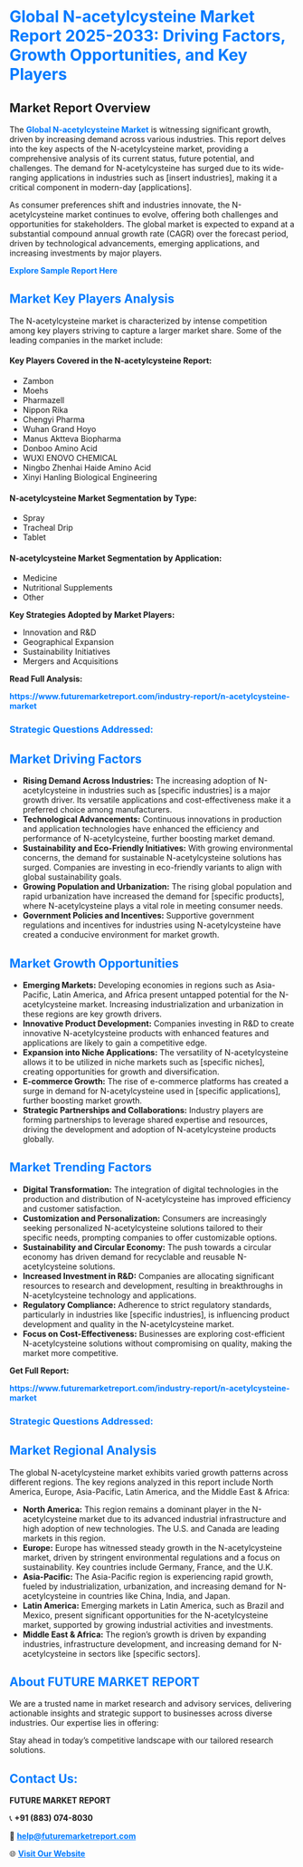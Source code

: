 <h1 style="color: #007BFF;">Global N-acetylcysteine Market Report 2025-2033: Driving Factors, Growth Opportunities, and Key Players</h1>

<section id="overview">
<h2>Market Report Overview</h2>
<p>The <a href="https://www.futuremarketreport.com/industry-report/n-acetylcysteine-market" style="color: #007BFF; text-decoration: none;"><strong>Global N-acetylcysteine Market</strong></a> is witnessing significant growth, driven by increasing demand across various industries. This report delves into the key aspects of the N-acetylcysteine market, providing a comprehensive analysis of its current status, future potential, and challenges. The demand for N-acetylcysteine has surged due to its wide-ranging applications in industries such as [insert industries], making it a critical component in modern-day [applications].</p>
<p>As consumer preferences shift and industries innovate, the N-acetylcysteine market continues to evolve, offering both challenges and opportunities for stakeholders. The global market is expected to expand at a substantial compound annual growth rate (CAGR) over the forecast period, driven by technological advancements, emerging applications, and increasing investments by major players.</p>
</section>

<section id="overview">
<p><a href="https://www.futuremarketreport.com/request-sample/reportId=56962" style="color: #007BFF; text-decoration: none;"><strong>Explore Sample Report Here</strong></a></p>
</section>

<section id="key-players">
<h2 style="color: #007BFF;">Market Key Players Analysis</h2>
<p>The N-acetylcysteine market is characterized by intense competition among key players striving to capture a larger market share. Some of the leading companies in the market include:</p>
<h4>Key Players Covered in the N-acetylcysteine Report:</h4>
<ul><li>Zambon</li><li>Moehs</li><li>Pharmazell</li><li>Nippon Rika</li><li>Chengyi Pharma</li><li>Wuhan Grand Hoyo</li><li>Manus Aktteva Biopharma</li><li>Donboo Amino Acid</li><li>WUXI ENOVO CHEMICAL</li><li>Ningbo Zhenhai Haide Amino Acid</li><li>Xinyi Hanling Biological Engineering</li></ul>
<h4>N-acetylcysteine Market Segmentation by Type:</h4>
<ul><li>Spray</li><li>Tracheal Drip</li><li>Tablet</li></ul>

<h4>N-acetylcysteine Market Segmentation by Application:</h4>
<ul><li>Medicine</li><li>Nutritional Supplements</li><li>Other</li></ul>
<p><strong>Key Strategies Adopted by Market Players:</strong></p>
<ul>
<li>Innovation and R&D</li>
<li>Geographical Expansion</li>
<li>Sustainability Initiatives</li>
<li>Mergers and Acquisitions</li>
</ul>
</section>

<section>
<p><strong>Read Full Analysis: </strong></p><a href="https://www.futuremarketreport.com/industry-report/n-acetylcysteine-market" style="color: #007BFF; text-decoration: none;"><strong>https://www.futuremarketreport.com/industry-report/n-acetylcysteine-market</strong></a>
<h3 style="color: #007BFF;">Strategic Questions Addressed:</h3>
</section>

<section id="driving-factors">
<h2 style="color: #007BFF;">Market Driving Factors</h2>
<ul>
<li><strong>Rising Demand Across Industries:</strong> The increasing adoption of N-acetylcysteine in industries such as [specific industries] is a major growth driver. Its versatile applications and cost-effectiveness make it a preferred choice among manufacturers.</li>
<li><strong>Technological Advancements:</strong> Continuous innovations in production and application technologies have enhanced the efficiency and performance of N-acetylcysteine, further boosting market demand.</li>
<li><strong>Sustainability and Eco-Friendly Initiatives:</strong> With growing environmental concerns, the demand for sustainable N-acetylcysteine solutions has surged. Companies are investing in eco-friendly variants to align with global sustainability goals.</li>
<li><strong>Growing Population and Urbanization:</strong> The rising global population and rapid urbanization have increased the demand for [specific products], where N-acetylcysteine plays a vital role in meeting consumer needs.</li>
<li><strong>Government Policies and Incentives:</strong> Supportive government regulations and incentives for industries using N-acetylcysteine have created a conducive environment for market growth.</li>
</ul>
</section>

<section id="growth-opportunities">
<h2 style="color: #007BFF;">Market Growth Opportunities</h2>
<ul>
<li><strong>Emerging Markets:</strong> Developing economies in regions such as Asia-Pacific, Latin America, and Africa present untapped potential for the N-acetylcysteine market. Increasing industrialization and urbanization in these regions are key growth drivers.</li>
<li><strong>Innovative Product Development:</strong> Companies investing in R&D to create innovative N-acetylcysteine products with enhanced features and applications are likely to gain a competitive edge.</li>
<li><strong>Expansion into Niche Applications:</strong> The versatility of N-acetylcysteine allows it to be utilized in niche markets such as [specific niches], creating opportunities for growth and diversification.</li>
<li><strong>E-commerce Growth:</strong> The rise of e-commerce platforms has created a surge in demand for N-acetylcysteine used in [specific applications], further boosting market growth.</li>
<li><strong>Strategic Partnerships and Collaborations:</strong> Industry players are forming partnerships to leverage shared expertise and resources, driving the development and adoption of N-acetylcysteine products globally.</li>
</ul>
</section>

<section id="trending-factors">
<h2 style="color: #007BFF;">Market Trending Factors</h2>
<ul>
<li><strong>Digital Transformation:</strong> The integration of digital technologies in the production and distribution of N-acetylcysteine has improved efficiency and customer satisfaction.</li>
<li><strong>Customization and Personalization:</strong> Consumers are increasingly seeking personalized N-acetylcysteine solutions tailored to their specific needs, prompting companies to offer customizable options.</li>
<li><strong>Sustainability and Circular Economy:</strong> The push towards a circular economy has driven demand for recyclable and reusable N-acetylcysteine solutions.</li>
<li><strong>Increased Investment in R&D:</strong> Companies are allocating significant resources to research and development, resulting in breakthroughs in N-acetylcysteine technology and applications.</li>
<li><strong>Regulatory Compliance:</strong> Adherence to strict regulatory standards, particularly in industries like [specific industries], is influencing product development and quality in the N-acetylcysteine market.</li>
<li><strong>Focus on Cost-Effectiveness:</strong> Businesses are exploring cost-efficient N-acetylcysteine solutions without compromising on quality, making the market more competitive.</li>
</ul>
</section>

<section>
<p><strong>Get Full Report: </strong></p><a href="https://www.futuremarketreport.com/industry-report/n-acetylcysteine-market" style="color: #007BFF; text-decoration: none;"><strong>https://www.futuremarketreport.com/industry-report/n-acetylcysteine-market</strong></a>
<h3 style="color: #007BFF;">Strategic Questions Addressed:</h3>
</section>


<section id="regional-analysis">
<h2 style="color: #007BFF;">Market Regional Analysis</h2>
<p>The global N-acetylcysteine market exhibits varied growth patterns across different regions. The key regions analyzed in this report include North America, Europe, Asia-Pacific, Latin America, and the Middle East & Africa:</p>
<ul>
<li><strong>North America:</strong> This region remains a dominant player in the N-acetylcysteine market due to its advanced industrial infrastructure and high adoption of new technologies. The U.S. and Canada are leading markets in this region.</li>
<li><strong>Europe:</strong> Europe has witnessed steady growth in the N-acetylcysteine market, driven by stringent environmental regulations and a focus on sustainability. Key countries include Germany, France, and the U.K.</li>
<li><strong>Asia-Pacific:</strong> The Asia-Pacific region is experiencing rapid growth, fueled by industrialization, urbanization, and increasing demand for N-acetylcysteine in countries like China, India, and Japan.</li>
<li><strong>Latin America:</strong> Emerging markets in Latin America, such as Brazil and Mexico, present significant opportunities for the N-acetylcysteine market, supported by growing industrial activities and investments.</li>
<li><strong>Middle East & Africa:</strong> The region’s growth is driven by expanding industries, infrastructure development, and increasing demand for N-acetylcysteine in sectors like [specific sectors].</li>
</ul>
</section>

<footer>
<h2 style="color: #007BFF;">About FUTURE MARKET REPORT</h2>
<p>We are a trusted name in market research and advisory services, delivering actionable insights and strategic support to businesses across diverse industries. Our expertise lies in offering:</p>

<p>Stay ahead in today’s competitive landscape with our tailored research solutions.</p>

<h2 style="color: #007BFF;">Contact Us:</h2>
<p><strong>FUTURE MARKET REPORT</strong></p>
<p>📞 <strong>+91 (883) 074-8030</strong></p>
<p>📧 <strong><a href="mailto:help@futuremarketreport.com" style="color: #007BFF;">help@futuremarketreport.com</a></strong></p>
<p>🌐 <strong><a href="https://www.futuremarketreport.com/" style="color: #007BFF;">Visit Our Website</a></strong></p>
</footer>